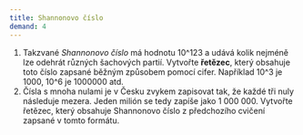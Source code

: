 ```yaml
---
title: Shannonovo číslo
demand: 4
---
```


1. Takzvané *Shannonovo číslo* má hodnotu 10^123 a udává kolik nejméně lze odehrát různých šachových partií. Vytvořte **řetězec**, který obsahuje toto číslo zapsané běžným způsobem pomocí cifer. Například 10^3 je 1000, 10^6 je 1000000 atd.
1. Čísla s mnoha nulami je v Česku zvykem zapisovat tak, že každé tři nuly následuje mezera. Jeden milión se tedy zapíše jako 1 000 000. Vytvořte řetězec, který obsahuje Shannonovo číslo z předchozího cvičení zapsané v tomto formátu.
